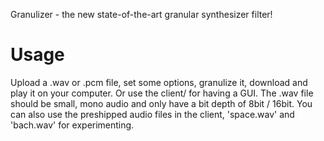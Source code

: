 Granulizer - the new state-of-the-art granular synthesizer filter!

# Usage
Upload a .wav or .pcm file, set some options, granulize it, download and play it on your computer.
Or use the client/ for having a GUI.
The .wav file should be small, mono audio and only have a bit depth of 8bit / 16bit. You can also use the preshipped audio files in the client, 'space.wav' and 'bach.wav' for experimenting.